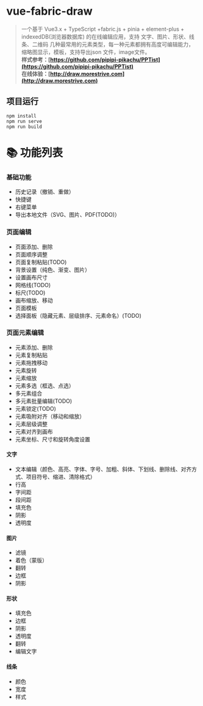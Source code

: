 # vue-fabric-draw
> 一个基于 Vue3.x + TypeScript +fabric.js + pinia + element-plus + indexedDB(浏览器数据库) 的在线编辑应用，支持 文字、图片、形状、线条、二维码 几种最常用的元素类型，每一种元素都拥有高度可编辑能力，缩略图显示，模板，支持导出json 文件，image文件。  
<b>样式参考：[https://github.com/pipipi-pikachu/PPTist](https://github.com/pipipi-pikachu/PPTist)</b>  
<b>在线体验：[http://draw.morestrive.com](http://draw.morestrive.com)</b>

## 项目运行
```
npm install
npm run serve
npm run build
```
# 📚 功能列表
### 基础功能
- 历史记录（撤销、重做）
- 快捷键
- 右键菜单
- 导出本地文件（SVG、图片、PDF(TODO)）
### 页面编辑
- 页面添加、删除
- 页面顺序调整
- 页面复制粘贴(TODO)
- 背景设置（纯色、渐变、图片）
- 设置画布尺寸
- 网格线(TODO)
- 标尺(TODO)
- 画布缩放、移动
- 页面模板
- 选择面板（隐藏元素、层级排序、元素命名）(TODO)
### 页面元素编辑
- 元素添加、删除
- 元素复制粘贴
- 元素拖拽移动
- 元素旋转
- 元素缩放
- 元素多选（框选、点选）
- 多元素组合
- 多元素批量编辑(TODO)
- 元素锁定(TODO)
- 元素吸附对齐（移动和缩放）
- 元素层级调整
- 元素对齐到画布
- 元素坐标、尺寸和旋转角度设置
#### 文字
- 文本编辑（颜色、高亮、字体、字号、加粗、斜体、下划线、删除线、对齐方式、项目符号、缩进、清除格式）
- 行高
- 字间距
- 段间距
- 填充色
- 阴影
- 透明度
#### 图片
- 滤镜
- 着色（蒙版）
- 翻转
- 边框
- 阴影
#### 形状
- 填充色
- 边框
- 阴影
- 透明度
- 翻转
- 编辑文字
#### 线条
- 颜色
- 宽度
- 样式
